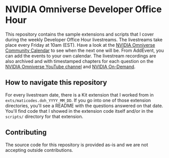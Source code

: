 # NVIDIA Omniverse Developer Office Hour

This repository contains the sample extensions and scripts that I cover during the weekly Developer Office Hour livestreams. The livestreams take place every Friday at 10am (EST). Have a look at the [NVIDIA Omniverse Community Calendar](https://www.addevent.com/calendar/ae483892) to see when the next one will be. From AddEvent, you can add the events to your own calendar. The livestream recordings are also archived and with timestamped chapters for each question on the [NVIDIA Omniverse YouTube channel](https://www.youtube.com/playlist?list=PL3jK4xNnlCVe61X_m5qcizysvP7HphjyU) and [NVIDIA On-Demand](https://www.nvidia.com/en-us/on-demand/search/?facet.mimetype[]=event%20session&layout=list&page=1&q=developer%20office%20hour&sort=date&sortDir=desc).


## How to navigate this repository
For every livestream date, there is a Kit extension that I worked from in `exts/maticodes.doh_YYYY_MM_DD`. If you go into one of those extension directories, you'll see a README with the questions answered on that date. You'll find code that I showed in the extension code itself and/or in the `scripts/` directory for that extension.




## Contributing
The source code for this repository is provided as-is and we are not accepting outside contributions.